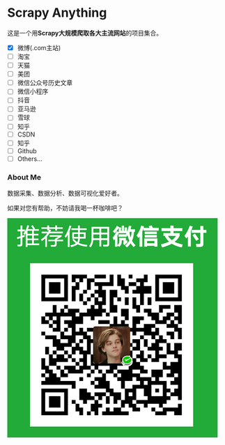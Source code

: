 # Scrapy Anything 

这是一个用**Scrapy大规模爬取各大主流网站**的项目集合。

- [x] 微博(.com主站)
- [ ] 淘宝
- [ ] 天猫
- [ ] 美团
- [ ] 微信公众号历史文章
- [ ] 微信小程序
- [ ] 抖音
- [ ] 亚马逊
- [ ] 雪球
- [ ] 知乎
- [ ] CSDN
- [ ] 知乎
- [ ] Github
- [ ] Others...

### About Me
数据采集、数据分析、数据可视化爱好者。

如果对您有帮助，不妨请我喝一杯咖啡吧？

![A Coffie ~](resources/mark_wechat_pocket_qr.png)
